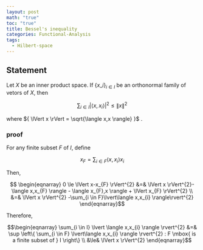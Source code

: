 ```yaml
---
layout: post
math: "true"
toc: "true"
title: Bessel's inequality
categories: Functional-Analysis
tags:
  - Hilbert-space
---
```

## Statement

Let ${ X }$ be an inner product space. If ${ \{ x\_{i} \}_{i \in I} }$ be an orthonormal family of vetors of ${ X }$, then

$$ \sum_{i \in I} \lvert \langle x,x_{i} \rangle \rvert^{2} \le \lVert x \rVert^{2} $$

where ${ \lVert x \rVert = \sqrt{\langle x,x \rangle} }$ .

### proof

For any finite subset ${ F }$ of ${ I }$, define

$$ x_{F} = \sum_{i \in F} \langle x,x_{i} \rangle x_{i} $$

Then,

$$ \begin{eqnarray} 0 \le \lVert x-x_{F} \rVert^{2} &=& \lVert x \rVert^{2}- \langle x,x_{F} \rangle - \langle x_{F},x \rangle + \lVert x_{F} \rVert^{2} \\ &=& \lVert x \rVert^{2} -\sum_{i \in F}\lvert\langle x,x_{i} \rangle\rvert^{2} \end{eqnarray}$$

Therefore,

$$\begin{eqnarray} \sum_{i \in I} \lvert \langle x,x_{i} \rangle \rvert^{2} &=& \sup \left\{ \sum_{i \in F} \lvert\langle x,x_{i} \rangle \rvert^{2} : F \mbox{ is a finite subset of } I \right\} \\ &\le& \lVert x \rVert^{2} \end{eqnarray}$$
